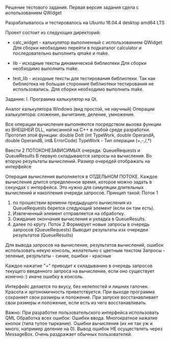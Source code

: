 Решение тестового задания.
Первая версия задания сдела с использованием QWidget

Разрабатывалось и тестировалось на Ubuntu 16.04.4 desktop amd64 LTS

Проект состоит из следующих директорий:
- calc_widget - калькулятор выполненный с использованием QWidget
Для сборки необходимо перейти в подкаталог calculator и последовательно выполнить qmake и make. 

- lib - исходные тексты динамической библиотеки
Для сборки необходимо выполнить make.

- test_lib - исходные тексты для тестирования библиотеки. Так как библиотека не большая сторонние библиотеки тестирования не использовались.
Для сборки необходимо выполнить make.

Задание:
I. Программа калькулятор на Qt.

Аналог калькулятора Windows (вид простой, не научный)
Операции калькулятора: сложение, вычитание, деление, умножение.

Все операции вычисления выполняются посредством вызова функции из ВНЕШНЕЙ DLL, написанной на С++ в любой среде разработки.
Прототип этой функции:
double DoIt (int TypeWork, double OperandA, double OperandB, int& ErrorCode)
TypeWork - Тип операции (+,-,/,*)

Ввести 2 ПОТОКОНЕЗАВИСИМЫХ очереди.
QueueRequests  и QueueResults
В первую складываются запросы на вычисления.
Во вторую результаты вычислений.
Размер очередей отображать на интерфейсе

Операция вычисления выполняется в ОТДЕЛЬНОМ ПОТОКЕ.
Каждое вычисление длится определенное время, которое можно задать в секундах с интерфейса. Это нужно для симуляции длительных вычислений
и  накопления очереди запросов.
Принцип такой:
Поток 1
1. по прошествии времени предыдущего вычисления из QueueRequests берется следующий элемент (если он там есть). 
2. Извлеченный элемент отправляется на обработку. 
3. Ожидание окончания вычисления и укладка  в QueueResults.
4. далее по кругу.
Поток 2
 Формирует новые запросы в очередь запросов (QueueRequests)
 Выводит результаты изх очередеи результатов (QueueResults)

Для вывода запросов на вычисление, результатов вычислений, ошибок
использовать некую консоль, желательно с цветным текстом
Запросы - зеленые, результаты - синие, ошибки - красные

Каждое нажатие "=" приводит к складыванию в очередь запросов текущего введенного запроса на вычисление, если оно существует конечно :)
иначе ошибку в консоль.

Интерфейс делается по вкусу, без нелепостей и лишних галочек.
Красота и эргономичность приветствуется.
При выходе программа сохраняет свои размеры и положение.
При запуске восстанавливает свои размеры и положение, если есть из чего восстанавливать.

Важно:
При разработке пользовательского интерфейса использовать QML 
Обработка всех ошибок:
	Ошибки ввода.
    Многократное нажатие кнопок (типа тупое тыркание).
    Ошибки вычисления (их не так уж и много, например деление на 0).
    Вывод ошибок НЕ осуществлять через МessageBox. Очень раздражает обычных пользователей.
